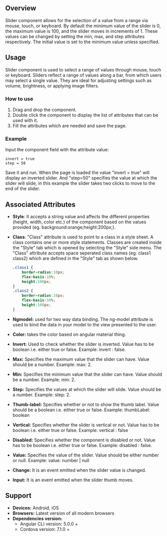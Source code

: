 ## Overview
Slider component allows for the selection of a value from a range via mouse, touch, or keyboard. By default the minimum value of the slider is 0, the maximum value is 100, and the slider moves in increments of 1. These values can be changed by setting the min, max, and step attributes respectively. The initial value is set to the minimum value unless specified.

## Usage
Slider component is used to select a range of values through mouse, touch or keyboard. Sliders reflect a range of values along a bar, from which users may select a single value. They are ideal for adjusting settings such as volume, brightness, or applying image filters.

### How to use   
1. Drag and drop the component. 
2. Double click the component to display the list of attributes that can be used with it.
3. Fill the attributes which are needed and save the page.

### Example
Input the component field with the attribute value:
``` 
invert = true
step = 50
```
Save it and run.
When the page is loaded the value "invert = true" will display an inverted slider. And "step=50" specifies the value at which the slider will slide, in this example the slider takes two clicks to move to the end of the slider. 

## Associated Attributes
- **Style**: It accepts a string value and affects the different properties (height, width, color etc.) of the component based on the values provided (eg. background:orange;height:200px;).

- **Class**: "Class" attribute is used to point to a class in a style sheet. A class contains one or more style statements. Classes are created inside the "Style" tab which is opened by selecting the "Style" side menu. The "Class" attribute accepts space seperated class names (eg. class1 class2) which are defined in the "Style" tab as shown below.
    ```css
    .class1 {
        border-radius:10px;
        flex-basis:10%;
        height:100px;
    }
    .class2 {
        border-radius:10px;
        flex-basis:10%;
        height:100px;
    }
    
- **Ngmodel:** used for two way data binding. The ng-model attribute is used to bind the data in your model to the view presented to the user.
- **Color:** takes the color based on angular material thing.
- **Invert:** Used to check whether the slider is inverted. Value has to be boolean i.e. either true or false. Example: invert : false.
- **Max:** Specifies the maximum value that the slider can have. Value should be a number. Example: max: 2.
- **Min:** Specifies the minimum value that the slider can have. Value should be a number. Example: min: 2.
- **Step:** Specifies the values at which the slider will slide. Value should be a number. Example: step: 2.
- **Thumb-label:** Specifies whether or not to show the thumb label. Value should be a boolean i.e. either true or false. Example: thumbLabel: boolean
- **Vertical:** Specifies whether the slider is vertical or not. Value has to be boolean i.e. either true or false. Example: vertical : false
- **Disabled:** Specifies whether the component is disabled or not. Value has to be boolean i.e. either true or false. Example: disabled : false.
- **Value:** Specifies the value of the slider. Value should be either number or null. Example: value: number | null
- **Change:** It is an event emitted when the slider value is changed.
- **Input:** It is an event emitted when the slider thumb moves.

## Support
- **Devices:** Android, iOS
- **Browsers:**  Latest version of all modern browsers
- **Dependencies version:** 
    - Angular CLI version: 5.0.0 + 
    - Cordova version: 7.1.0 +
